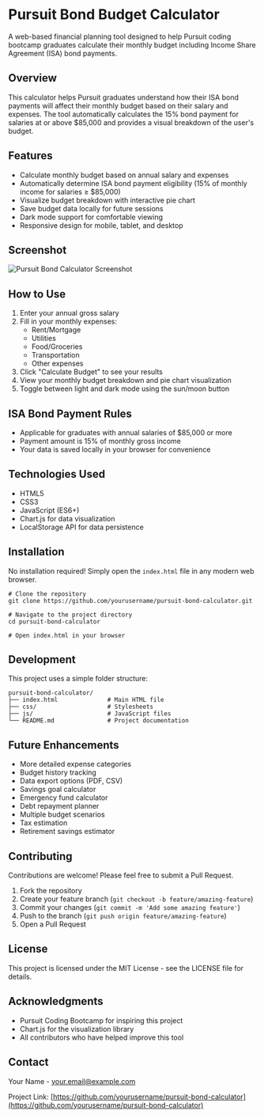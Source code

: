 # Pursuit Bond Budget Calculator

A web-based financial planning tool designed to help Pursuit coding bootcamp graduates calculate their monthly budget including Income Share Agreement (ISA) bond payments.

## Overview

This calculator helps Pursuit graduates understand how their ISA bond payments will affect their monthly budget based on their salary and expenses. The tool automatically calculates the 15% bond payment for salaries at or above $85,000 and provides a visual breakdown of the user's budget.

## Features

- Calculate monthly budget based on annual salary and expenses
- Automatically determine ISA bond payment eligibility (15% of monthly income for salaries ≥ $85,000)
- Visualize budget breakdown with interactive pie chart
- Save budget data locally for future sessions
- Dark mode support for comfortable viewing
- Responsive design for mobile, tablet, and desktop

## Screenshot

![Pursuit Bond Calculator Screenshot](screenshot.png)

## How to Use

1. Enter your annual gross salary
2. Fill in your monthly expenses:
   - Rent/Mortgage
   - Utilities
   - Food/Groceries
   - Transportation
   - Other expenses
3. Click "Calculate Budget" to see your results
4. View your monthly budget breakdown and pie chart visualization
5. Toggle between light and dark mode using the sun/moon button

## ISA Bond Payment Rules

- Applicable for graduates with annual salaries of $85,000 or more
- Payment amount is 15% of monthly gross income
- Your data is saved locally in your browser for convenience

## Technologies Used

- HTML5
- CSS3
- JavaScript (ES6+)
- Chart.js for data visualization
- LocalStorage API for data persistence

## Installation

No installation required! Simply open the `index.html` file in any modern web browser.

```
# Clone the repository
git clone https://github.com/yourusername/pursuit-bond-calculator.git

# Navigate to the project directory
cd pursuit-bond-calculator

# Open index.html in your browser
```

## Development

This project uses a simple folder structure:

```
pursuit-bond-calculator/
├── index.html              # Main HTML file
├── css/                    # Stylesheets
├── js/                     # JavaScript files
└── README.md               # Project documentation
```

## Future Enhancements

- More detailed expense categories
- Budget history tracking
- Data export options (PDF, CSV)
- Savings goal calculator
- Emergency fund calculator
- Debt repayment planner
- Multiple budget scenarios
- Tax estimation
- Retirement savings estimator

## Contributing

Contributions are welcome! Please feel free to submit a Pull Request.

1. Fork the repository
2. Create your feature branch (`git checkout -b feature/amazing-feature`)
3. Commit your changes (`git commit -m 'Add some amazing feature'`)
4. Push to the branch (`git push origin feature/amazing-feature`)
5. Open a Pull Request

## License

This project is licensed under the MIT License - see the LICENSE file for details.

## Acknowledgments

- Pursuit Coding Bootcamp for inspiring this project
- Chart.js for the visualization library
- All contributors who have helped improve this tool

## Contact

Your Name - [your.email@example.com](mailto:your.email@example.com)

Project Link: [https://github.com/yourusername/pursuit-bond-calculator](https://github.com/yourusername/pursuit-bond-calculator)